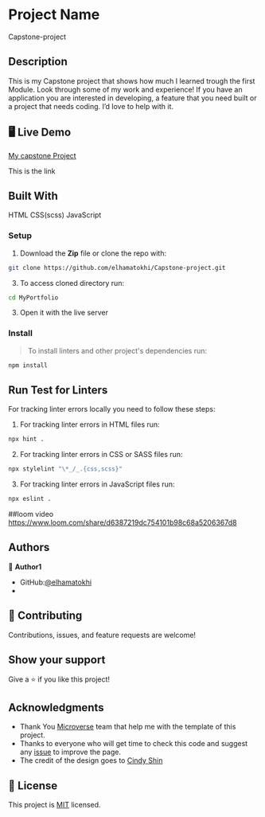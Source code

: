 
# Project Name
 Capstone-project

## Description

This is my Capstone project that shows how much I learned trough the first Module. Look through some of my work and experience! If you have an application you are interested in developing, a feature that you need built or a project that needs coding. I’d love to help with it.

## 🖥️ Live Demo

[My capstone Project](https://elhamatokhi.github.io/Capstone-project/)

This is the link
## Built With
HTML
CSS(scss)
JavaScript
### Setup
1. Download the **Zip** file or clone the repo with:
```bash
git clone https://github.com/elhamatokhi/Capstone-project.git
```
3. To access cloned directory run:
```bash
cd MyPortfolio
```
3. Open it with the live server

### Install
> To install linters and other project's dependencies run:
```bash
npm install
```
## Run Test for Linters

For tracking linter errors locally you need to follow these steps:

1. For tracking linter errors in HTML files run:
```bash 
npx hint .
```

2. For tracking linter errors in CSS or SASS files run:

```bash
npx stylelint "\*_/_.{css,scss}"
```

3. For tracking linter errors in JavaScript files run:

```bash
npx eslint .
```
##loom video
https://www.loom.com/share/d6387219dc754101b98c68a5206367d8
## Authors
👤 **Author1**

- GitHub:[@elhamatokhi](https://github.com/elhamatokhi)
- 
## 🤝 Contributing

Contributions, issues, and feature requests are welcome!

## Show your support

Give a ⭐️ if you like this project!

## Acknowledgments

- Thank You [Microverse](www.microverse.org) team that help me with the template of this project.
- Thanks to everyone who will get time to check this code and suggest any [issue](https://github.com/elhamatokhi/portfolio-micro) to improve the page.
- The credit of the design goes to [Cindy Shin](https://www.behance.net/adagio07)

## 📝 License

This project is [MIT](./MIT.md) licensed.
